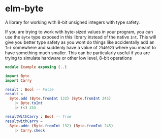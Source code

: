 # elm-byte

A library for working with 8-bit unsigned integers with type safety.

If you are trying to work with byte-sized values in your program, you can use the `Byte` type
exposed in this library instead of the native `Int`. This will give you better
type safety as you wont do things like accidentally add an `Int` somewhere and suddenly
have a value of `2340023` where you meant to have something much smaller. This
can be particularly useful if you are trying to simulate hardware or other
low level, 8-bit operations

```elm
module Example exposing (..)

import Byte
import Carry

result : Bool -- False
result =
  Byte.add (Byte.fromInt 132) (Byte.fromInt 245)
    |> Byte.toInt
    |> (<) 255

resultWithCarry : Bool -- True
resultwithCarry =
  Byte.addc (Byte.fromInt 132) (Byte.fromInt 245)
    |> Carry.check
```
